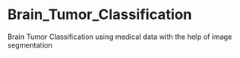 # Brain_Tumor_Classification
Brain Tumor Classification using medical data with the help of image segmentation
